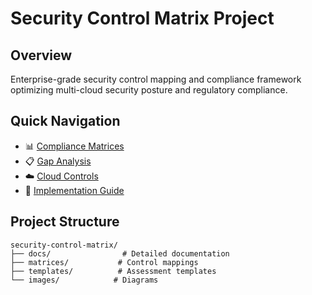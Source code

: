 # Security Control Matrix Project

## Overview
Enterprise-grade security control mapping and compliance framework optimizing multi-cloud security posture and regulatory compliance.

## Quick Navigation
- 📊 [Compliance Matrices](matrices/compliance-matrix.md)
- 📋 [Gap Analysis](matrices/gap-analysis.md)
- ☁️ [Cloud Controls](matrices/cloud-controls.md)
- 📑 [Implementation Guide](docs/implementation.md)

## Project Structure
```tree
security-control-matrix/
├── docs/                # Detailed documentation
├── matrices/           # Control mappings
├── templates/          # Assessment templates
└── images/            # Diagrams


